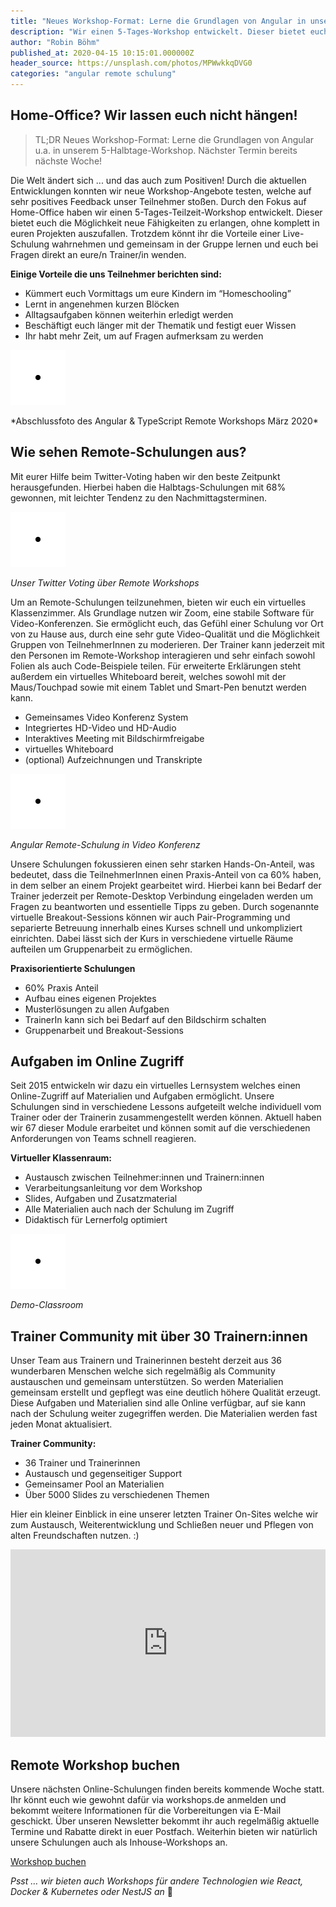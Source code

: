 ```yaml
---
title: "Neues Workshop-Format: Lerne die Grundlagen von Angular in unserem 5-Halbtage-Workshop"
description: "Wir einen 5-Tages-Workshop entwickelt. Dieser bietet euch die Möglichkeit neue Fähigkeiten zu erlangen, ohne in Projekten auszufallen."
author: "Robin Böhm"
published_at: 2020-04-15 10:15:01.000000Z
header_source: https://unsplash.com/photos/MPWwkkqDVG0
categories: "angular remote schulung"
---
```


## Home-Office? Wir lassen euch nicht hängen!

> TL;DR
> Neues Workshop-Format: Lerne die Grundlagen von Angular u.a. in unserem 5-Halbtage-Workshop. Nächster Termin bereits nächste Woche!

Die Welt ändert sich ... und das auch zum Positiven! Durch die aktuellen Entwicklungen konnten wir neue Workshop-Angebote testen, welche auf sehr positives Feedback unser Teilnehmer stoßen. Durch den Fokus auf Home-Office haben wir einen 5-Tages-Teilzeit-Workshop entwickelt. Dieser bietet euch die Möglichkeit neue Fähigkeiten zu erlangen, ohne komplett in euren Projekten auszufallen. Trotzdem könnt ihr die Vorteile einer Live-Schulung wahrnehmen und gemeinsam in der Gruppe lernen und euch bei Fragen direkt an eure/n Trainer/in wenden.

**Einige Vorteile die uns Teilnehmer berichten sind:**

* Kümmert euch Vormittags um eure Kindern im “Homeschooling”
* Lernt in angenehmen kurzen Blöcken
* Alltagsaufgaben können weiterhin erledigt werden
* Beschäftigt euch länger mit der Thematik und festigt euer Wissen
* Ihr habt mehr Zeit, um auf Fragen aufmerksam zu werden



<img src="/assets/img/placeholder-image.svg" alt="Abschlussfoto des Angular & TypeScript Remote Workshops März 2020" class="lazy center-80" data-src="remote-workshop-teilnehmer.jpg" data-srcset="remote-workshop-teilnehmer.jpg">

<p class="text-center">*Abschlussfoto des Angular & TypeScript Remote Workshops März 2020*</p>


## Wie sehen Remote-Schulungen aus?
Mit eurer Hilfe beim Twitter-Voting haben wir den beste Zeitpunkt herausgefunden. Hierbei haben die Halbtags-Schulungen mit 68% gewonnen, mit leichter Tendenz zu den Nachmittagsterminen.

<img src="/assets/img/placeholder-image.svg" alt="Unser Twitter Voting über Remote Workshops" class="lazy center-80" data-src="twitter-voting-5-tage-workshops.png" data-srcset="twitter-voting-5-tage-workshops.png">
<p class="text-center"><i>Unser Twitter Voting über Remote Workshops</i></p>


Um an Remote-Schulungen teilzunehmen, bieten wir euch ein virtuelles Klassenzimmer. Als Grundlage nutzen wir Zoom, eine stabile Software für Video-Konferenzen. Sie ermöglicht euch, das Gefühl einer Schulung vor Ort von zu Hause aus, durch eine sehr gute Video-Qualität und die Möglichkeit Gruppen von TeilnehmerInnen zu moderieren. Der Trainer kann jederzeit mit den Personen im Remote-Workshop interagieren und sehr einfach sowohl Folien als auch Code-Beispiele teilen. Für erweiterte Erklärungen steht außerdem ein virtuelles Whiteboard bereit, welches sowohl mit der Maus/Touchpad sowie mit einem Tablet und Smart-Pen benutzt werden kann.

* Gemeinsames Video Konferenz System
* Integriertes HD-Video und HD-Audio
* Interaktives Meeting mit Bildschirmfreigabe
* virtuelles Whiteboard
* (optional) Aufzeichnungen und Transkripte

<img src="/assets/img/placeholder-image.svg" alt="Angular Remote-Schulung in Video Konferenz" class="lazy center-80" data-src="workshops-de-video-call-example.png" data-srcset="workshops-de-video-call-example.png">
<p class="text-center"><i>Angular Remote-Schulung in Video Konferenz</i></p>

Unsere Schulungen fokussieren einen sehr starken Hands-On-Anteil, was bedeutet, dass die TeilnehmerInnen einen Praxis-Anteil von ca 60% haben, in dem selber an einem Projekt gearbeitet wird. Hierbei kann bei Bedarf der Trainer jederzeit per Remote-Desktop Verbindung eingeladen werden um Fragen zu beantworten und essentielle Tipps zu geben. Durch sogenannte virtuelle Breakout-Sessions können wir auch Pair-Programming und separierte Betreuung innerhalb eines Kurses schnell und unkompliziert einrichten. Dabei lässt sich der Kurs in verschiedene virtuelle Räume aufteilen um Gruppenarbeit zu ermöglichen.

**Praxisorientierte Schulungen**

* 60% Praxis Anteil
* Aufbau eines eigenen Projektes
* Musterlösungen zu allen Aufgaben
* TrainerIn kann sich bei Bedarf auf den Bildschirm schalten
* Gruppenarbeit und Breakout-Sessions

## Aufgaben im Online Zugriff
Seit 2015 entwickeln wir dazu ein virtuelles Lernsystem welches einen Online-Zugriff auf Materialien und Aufgaben ermöglicht. Unsere Schulungen sind in verschiedene Lessons aufgeteilt welche individuell vom Trainer oder der Trainerin zusammengestellt werden können. Aktuell haben wir 67 dieser Module erarbeitet und können somit auf die verschiedenen Anforderungen von Teams schnell reagieren.

**Virtueller Klassenraum:**

* Austausch zwischen Teilnehmer:innen und Trainern:innen
* Verarbeitungsanleitung vor dem Workshop
* Slides, Aufgaben und Zusatzmaterial
* Alle Materialien auch nach der Schulung im Zugriff
* Didaktisch für Lernerfolg optimiert


<img src="/assets/img/placeholder-image.svg" alt="Unser Twitter Voting über Remote Workshops" class="lazy center-80" data-src="workshops-de-classroom.png" data-srcset="workshops-de-classroom.png">
<p class="text-center"><i>Demo-Classroom</i></p>

## Trainer Community mit über 30 Trainern:innen
Unser Team aus Trainern und Trainerinnen besteht derzeit aus 36 wunderbaren Menschen welche sich regelmäßig als Community austauschen und gemeinsam unterstützen. So werden Materialien gemeinsam erstellt und gepflegt was eine deutlich höhere Qualität erzeugt. Diese Aufgaben und Materialien sind alle Online verfügbar, auf sie kann nach der Schulung weiter zugegriffen werden. Die Materialien werden fast jeden Monat aktualisiert.

**Trainer Community:**

* 36 Trainer und Trainerinnen
* Austausch und gegenseitiger Support
* Gemeinsamer Pool an Materialien
* Über 5000 Slides zu verschiedenen Themen

Hier ein kleiner Einblick in eine unserer letzten Trainer On-Sites welche wir zum Austausch, Weiterentwicklung und Schließen neuer und Pflegen von alten Freundschaften nutzen. :)

<iframe width="100%" height="300" src="https://www.youtube.com/embed/i_I-yVT7ajU" frameborder="0" allow="accelerometer; autoplay; encrypted-media; gyroscope; picture-in-picture" allowfullscreen=""></iframe>

## Remote Workshop buchen
Unsere nächsten Online-Schulungen finden bereits kommende Woche statt. Ihr könnt euch wie gewohnt dafür via workshops.de anmelden und bekommt weitere Informationen für die Vorbereitungen via E-Mail geschickt. Über unseren Newsletter bekommt ihr auch regelmäßig aktuelle Termine und Rabatte direkt in euer Postfach. Weiterhin bieten wir natürlich unsere Schulungen auch als Inhouse-Workshops an.
<p class="text-center">
  <a class="btn btn-sm btn-success" href="https://workshops.de/veranstaltungen" target="_blank">
  Workshop buchen
  </a>
</p>

*Psst … wir bieten auch Workshops für andere Technologien wie React, Docker & Kubernetes oder NestJS an* 🤫